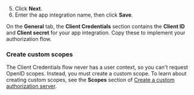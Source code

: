 5. Click **Next**.
1. Enter the app integration name, then click **Save**.

On the **General** tab, the **Client Credentials** section contains the **Client ID** and **Client secret** for your app integration. Copy these to implement your authorization flow.

### Create custom scopes

The Client Credentials flow never has a user context, so you can't request OpenID scopes. Instead, you must create a custom scope. To learn about creating custom scopes, see the **Scopes** section of [Create a custom authorization server](/docs/guides/customize-authz-server/main/#create-scopes).
